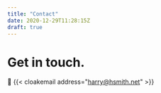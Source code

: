 ```yaml
---
title: "Contact"
date: 2020-12-29T11:28:15Z
draft: true
---
```

# Get in touch.
:email: {{< cloakemail address="harry@hsmith.net" >}}